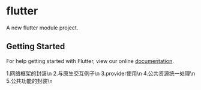 # flutter

A new flutter module project.

## Getting Started

For help getting started with Flutter, view our online
[documentation](https://flutter.dev/).

1.网络框架的封装\n
2.与原生交互例子\n
3.provider使用\n
4.公共资源统一处理\n
5.公共功能的封装\n
